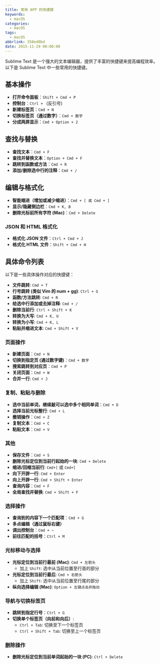 ```yaml
---
title: 常用 APP 的快捷键
keywords:
  - macOS
categories:
  - macOS
tags:
  - macOS
abbrlink: 350ed0bd
date: 2015-11-29 00:00:00
---
```


Sublime Text 是一个强大的文本编辑器，提供了丰富的快捷键来提高编程效率。以下是 Sublime Text 中一些常用的快捷键。

## 基本操作

- **打开命令面板**：`Shift + Cmd + P`
- **控制台**：`Ctrl + ` (反引号)
- **新建标签页**：`Cmd + N`
- **切换标签页（通过数字）**：`Cmd + 数字`
- **分成两屏显示**：`Cmd + Option + 2`

## 查找与替换

- **查找文本**：`Cmd + F`
- **查找并替换文本**：`Option + Cmd + F`
- **跳转到函数或方法**：`Cmd + R`
- **添加/删除选中行的注释**：`Cmd + /`

## 编辑与格式化

- **智能缩进（增加或减少缩进）**：`Cmd + [ 或 Cmd + ]`
- **显示/隐藏侧边栏**：`Cmd + K, B`
- **删除光标前所有字符 (Mac)**：`Cmd + Delete`

### JSON 和 HTML 格式化

- **格式化 JSON 文件**：`Ctrl + Cmd + J`
- **格式化 HTML 文件**：`Shift + Cmd + H`

## 具体命令列表

以下是一些具体操作对应的快捷键：

- **文件跳转**: `Cmd + T`
- **行号跳转 (类似 Vim 的 num + gg)**: `Ctrl + G`
- **函数/方法跳转**: `Cmd + R`
- **给选中行添加或去掉注释**: `Cmd + /`
- **删除当前行**: `Ctrl + Shift + K`
- **转换为大写**: `Cmd + K, U`
- **转换为小写**: `Cmd + K, L`
- **粘贴并缩进文本**: `Cmd + Shift + V`

### 页面操作

- **新建页面**：`Cmd + N`
- **切换到指定页 (通过数字键)**：`Cmd + 数字`
- **搜索跳转到对应页**：`Cmd + P`
- **关闭页面**：`Cmd + W`
- **合并一行**: `Cmd + J`

### 复制、粘贴与删除

- **选中当前单词，继续敲可以选中多个相同单词**：`Cmd + D`
- **选择当前光标整行**: `Cmd + L`
- **撤销操作**：`Cmd + Z`
- **复制文本**：`Cmd + C`
- **粘贴文本**：`Cmd + V`

### 其他

- **保存文件**：`Cmd + S`
- **删除光标定位到当前行起始的一块**: `Cmd + Delete`
- **缩进/回缩当前行**: `Cmd+]` 或 `Cmd+[`
- **向下开辟一行**: `Cmd + Enter`
- **向上开辟一行**: `Cmd + Shift + Enter`
- **查询内容**：`Cmd + F`
- **全局查找并替换**: `Cmd + Shift + F`

### 选择操作

- **查询到的内容下一个匹配项**：`Cmd + G`
- **多点编辑（通过鼠标右键）**
- **调出控制台**：`Cmd + ~`
- **前往匹配的括号**：`Ctrl + M`

### 光标移动与选择

- **光标定位到当前行最前 (Mac)**: `Cmd + 左箭头`
  - 加上 `Shift`: 选中从当前位置至行首的部分
- **光标定位到当前行最后**: `Cmd + 右箭头`
  - 加上 `Shift`: 选中从当前位置至行尾的部分
- **纵向选择编辑 (Mac)**: `Option + 左键点击并拖动`

### 导航与切换标签页

- **跳转到指定行号**：`Ctrl + G`
- **切换单个标签页（向前和向后）**:
  - `Ctrl + Tab`: 切换至下一个标签页
  - `Ctrl + Shift + Tab`: 切换至上一个标签页

### 删除操作

- **删除光标定位到当前单词起始的一块 (PC)**: `Ctrl + Delete`
